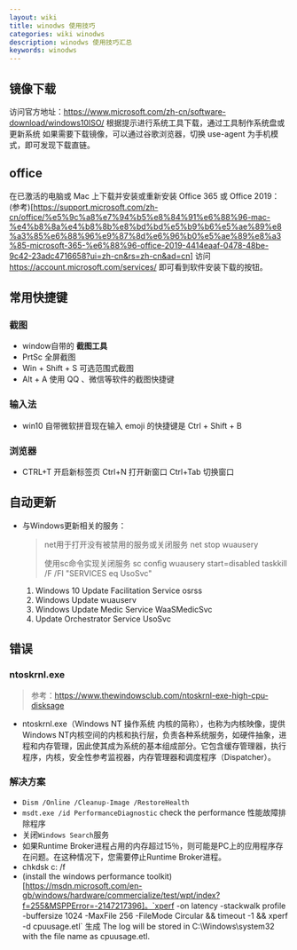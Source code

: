 ```yaml
---
layout: wiki
title: winodws 使用技巧
categories: wiki winodws
description: winodws 使用技巧汇总
keywords: winodws
---
```


## 镜像下载

访问官方地址：https://www.microsoft.com/zh-cn/software-download/windows10ISO/ 根据提示进行系统工具下载，通过工具制作系统盘或更新系统
如果需要下载镜像，可以通过谷歌浏览器，切换 use-agent 为手机模式，即可发现下载直链。

## office

在已激活的电脑或 Mac 上下载并安装或重新安装 Office 365 或 Office 2019：(参考)[https://support.microsoft.com/zh-cn/office/%e5%9c%a8%e7%94%b5%e8%84%91%e6%88%96-mac-%e4%b8%8a%e4%b8%8b%e8%bd%bd%e5%b9%b6%e5%ae%89%e8%a3%85%e6%88%96%e9%87%8d%e6%96%b0%e5%ae%89%e8%a3%85-microsoft-365-%e6%88%96-office-2019-4414eaaf-0478-48be-9c42-23adc4716658?ui=zh-cn&rs=zh-cn&ad=cn] 访问 https://account.microsoft.com/services/ 即可看到软件安装下载的按钮。

## 常用快捷键

### 截图

+ window自带的 **截图工具**
+ PrtSc 全屏截图
+ Win + Shift + S 可选范围式截图
+ Alt + A 使用 QQ 、微信等软件的截图快捷键


### 输入法
+ win10 自带微软拼音现在输入 emoji 的快捷键是 Ctrl + Shift + B 

### 浏览器

+ CTRL+T 开启新标签页   Ctrl+N 打开新窗口  Ctrl+Tab 切换窗口


## 自动更新

+ 与Windows更新相关的服务：
    
    > net用于打开没有被禁用的服务或关闭服务     net stop wuausery
    >
    > 使用sc命令实现关闭服务  sc config wuausery start=disabled
    > taskkill /F /FI "SERVICES eq UsoSvc"
    
    1. Windows 10 Update Facilitation Service     osrss
    2. Windows Update   wuauserv
    3. Windows Update Medic Service   WaaSMedicSvc
    4. Update Orchestrator Service   UsoSvc


## 错误

### ntoskrnl.exe

> 参考：https://www.thewindowsclub.com/ntoskrnl-exe-high-cpu-disksage

+ ntoskrnl.exe（Windows NT 操作系统 内核的简称），也称为内核映像，提供Windows NT内核空间的内核和执行层，负责各种系统服务，如硬件抽象，进程和内存管理，因此使其成为系统的基本组成部分。它包含缓存管理器，执行程序，内核，安全性参考监视器，内存管理器和调度程序（Dispatcher）。


### 解决方案

+ `Dism /Online /Cleanup-Image /RestoreHealth`
+ `msdt.exe /id PerformanceDiagnostic` check the performance 性能故障排除程序
+ 关闭`Windows Search`服务
+ 如果Runtime Broker进程占用的内存超过15％，则可能是PC上的应用程序存在问题。在这种情况下，您需要停止Runtime Broker进程。
+ chkdsk c: /f
+ (install the windows performance toolkit)[https://msdn.microsoft.com/en-gb/windows/hardware/commercialize/test/wpt/index?f=255&MSPPError=-2147217396]。`xperf -on latency -stackwalk profile -buffersize 1024 -MaxFile 256 -FileMode Circular && timeout -1 && xperf -d cpuusage.etl` 生成 The log will be stored in C:\Windows\system32 with the file name as cpuusage.etl.
